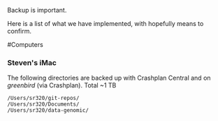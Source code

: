 Backup is important. 

Here is a list of what we have implemented, with hopefully means to confirm.

#Computers

### Steven's iMac
The following directories are backed up with Crashplan Central and on _greenbird_ (via Crashplan). Total ~1 TB
```
/Users/sr320/git-repos/
/Users/sr320/Documents/
/Users/sr320/data-genomic/
```
